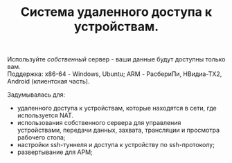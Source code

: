 <h1 align="center">
  Система удаленного доступа к устройствам.
</h1>

<br>

Используйте _собственный_ сервер - ваши данные будут доступны только вам.
<br>
Поддержка: х86-64 - Windows, Ubuntu; ARM - РасбериПи, НВидиа-ТХ2, Android (клиентская часть).

Задумывалась для:
- удаленного доступа к устройствам, которые находятся в сети, где используется NAT.
- использования собственного сервера для управления устройствами, передачи данных, захвата, трансляции и просмотра рабочего стола;
- настройки ssh-туннеля и доступа к устройству по ssh-протоколу;
- развертывание для АРМ;

